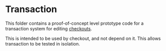 # Transaction

This folder contains a proof-of-concept level prototype code for a transaction system for editing [checkouts](../checkout/README.md).

This is intended to be used by checkout, and not depend on it.
This allows transaction to be tested in isolation.
